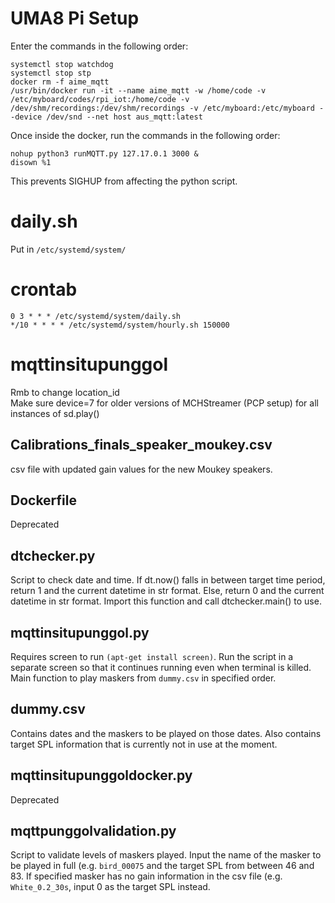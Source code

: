 # UMA8 Pi Setup
Enter the commands in the following order:
```
systemctl stop watchdog
systemctl stop stp
docker rm -f aime_mqtt
/usr/bin/docker run -it --name aime_mqtt -w /home/code -v /etc/myboard/codes/rpi_iot:/home/code -v /dev/shm/recordings:/dev/shm/recordings -v /etc/myboard:/etc/myboard --device /dev/snd --net host aus_mqtt:latest
```
Once inside the docker, run the commands in the following order:
```
nohup python3 runMQTT.py 127.17.0.1 3000 &
disown %1
```
This prevents SIGHUP from affecting the python script.

# daily.sh
Put in <code>/etc/systemd/system/</code>

# crontab
```
0 3 * * * /etc/systemd/system/daily.sh
*/10 * * * * /etc/systemd/system/hourly.sh 150000
```
# mqttinsitupunggol

Rmb to change location_id<br>
Make sure device=7 for older versions of MCHStreamer (PCP setup) for all instances of sd.play()

## Calibrations_finals_speaker_moukey.csv
csv file with updated gain values for the new Moukey speakers.

## Dockerfile
Deprecated

## dtchecker.py
Script to check date and time. If dt.now() falls in between target time period, return 1 and the current datetime in str format. Else, return 0 and the current datetime in str format. Import this function and call dtchecker.main() to use.

## mqttinsitupunggol.py
Requires screen to run <code>(apt-get install screen)</code>. Run the script in a separate screen so that it continues running even when terminal is killed. Main function to play maskers from <code>dummy.csv</code> in specified order.

## dummy.csv
Contains dates and the maskers to be played on those dates. Also contains target SPL information that is currently not in use at the moment.

## mqttinsitupunggoldocker.py
Deprecated

## mqttpunggolvalidation.py
Script to validate levels of maskers played. Input the name of the masker to be played in full (e.g. <code>bird_00075</code> and the target SPL from between 46 and 83. If specified masker has no gain information in the csv file (e.g. <code>White_0.2_30s</code>, input 0 as the target SPL instead.

